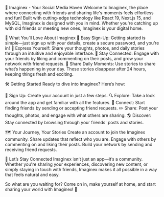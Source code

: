 🌟 Imaginex - Your Social Media Haven
Welcome to Imaginex, the place where connecting with friends and sharing life's moments feels effortless and fun! Built with cutting-edge technology like React 19, Next.js 15, and MySQL, Imaginex is designed with you in mind. Whether you're catching up with old friends or meeting new ones, Imaginex is your digital home.

🚀 What You’ll Love About Imaginex
🔐 Easy Sign-Up: Getting started is simple—just sign up with your details, create a secure password, and you’re in!
🎨 Express Yourself: Share your thoughts, photos, and daily stories through an intuitive and enjoyable interface.
🤝 Stay Connected: Engage with your friends by liking and commenting on their posts, and grow your network with friend requests.
📸 Share Daily Moments: Use stories to share what’s happening in your day. These stories disappear after 24 hours, keeping things fresh and exciting.

🛠️ Getting Started
Ready to dive into Imaginex? Here’s how:

📝 Sign Up: Create your account in just a few steps.
🔍 Explore: Take a look around the app and get familiar with all the features.
👥 Connect: Start finding friends by sending or accepting friend requests.
✏️ Share: Post your thoughts, photos, and engage with what others are sharing.
🌎 Discover: Stay connected by browsing through your friends' posts and stories.

🗺️ Your Journey, Your Stories
Create an account to join the Imaginex community.
Share updates that reflect who you are.
Engage with others by commenting on and liking their posts.
Build your network by sending and receiving friend requests.

🤝 Let’s Stay Connected
Imaginex isn’t just an app—it’s a community. Whether you're sharing your experiences, discovering new content, or simply staying in touch with friends, Imaginex makes it all possible in a way that feels natural and easy.

So what are you waiting for? Come on in, make yourself at home, and start sharing your world with Imaginex! 🎉